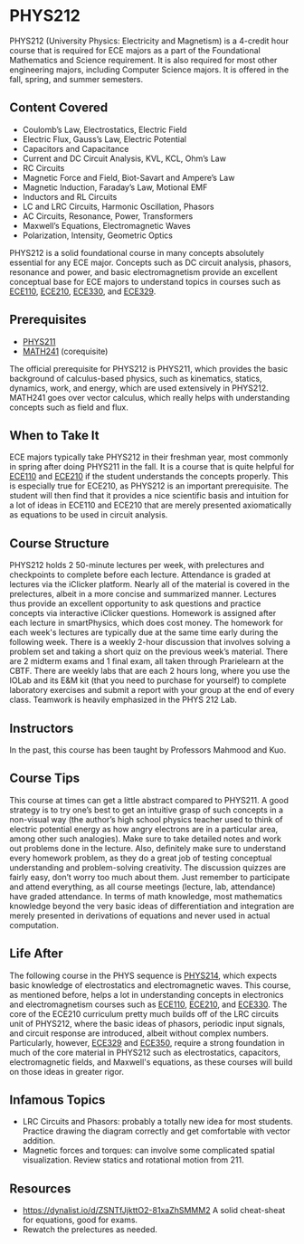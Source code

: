 # PHYS212 

PHYS212 (University Physics: Electricity and Magnetism) is a 4-credit hour course that is required for ECE majors as a part of the Foundational Mathematics and Science requirement. It is also required for most other engineering majors, including Computer Science majors. It is offered in the fall, spring, and summer semesters.

## Content Covered

- Coulomb’s Law, Electrostatics, Electric Field
- Electric Flux, Gauss’s Law, Electric Potential
- Capacitors and Capacitance
- Current and DC Circuit Analysis, KVL, KCL, Ohm’s Law
- RC Circuits
- Magnetic Force and Field, Biot-Savart and Ampere’s Law
- Magnetic Induction, Faraday’s Law, Motional EMF
- Inductors and RL Circuits
- LC and LRC Circuits, Harmonic Oscillation, Phasors
- AC Circuits, Resonance, Power, Transformers
- Maxwell’s Equations, Electromagnetic Waves
- Polarization, Intensity, Geometric Optics

PHYS212 is a solid foundational course in many concepts absolutely essential for any ECE major. Concepts such as DC circuit analysis, phasors, resonance and power, and basic electromagnetism provide an excellent conceptual base for ECE majors to understand topics in courses such as [ECE110](ECE110.md), [ECE210](ECE210.md), [ECE330](ECE330.md), and [ECE329](ECE329.md).

## Prerequisites

- [PHYS211](PHYS211.md)
- [MATH241](MATH241.md) (corequisite)
  
The official prerequisite for PHYS212 is PHYS211, which provides the basic background of calculus-based physics, such as kinematics, statics, dynamics, work, and energy, which are used extensively in PHYS212. MATH241 goes over vector calculus, which really helps with understanding concepts such as field and flux. 


## When to Take It

ECE majors typically take PHYS212 in their freshman year, most commonly in spring after doing PHYS211 in the fall. It is a course that is quite helpful for [ECE110](ECE110.md) and [ECE210](ECE210.md) if the student understands the concepts properly. This is especially true for ECE210, as PHYS212 is an important prerequisite. The student will then find that it provides a nice scientific basis and intuition for a lot of ideas in ECE110 and ECE210 that are merely presented axiomatically as equations to be used in circuit analysis.

## Course Structure

PHYS212 holds 2 50-minute lectures per week, with prelectures and checkpoints to complete before each lecture. Attendance is graded at lectures via the iClicker platform. Nearly all of the material is covered in the prelectures, albeit in a more concise and summarized manner. Lectures thus provide an excellent opportunity to ask questions and practice concepts via interactive iClicker questions.
Homework is assigned after each lecture in smartPhysics, which does cost money. The homework for each week's lectures are typically due at the same time early during the following week.
There is a weekly 2-hour discussion that involves solving a problem set and taking a short quiz on the previous week’s material.
There are 2 midterm exams and 1 final exam, all taken through Prarielearn at the CBTF.
There are weekly labs that are each 2 hours long, where you use the IOLab and its E&M kit (that you need to purchase for yourself) to complete laboratory exercises and submit a report with your group at the end of every class. Teamwork is heavily emphasized in the PHYS 212 Lab. 

## Instructors

In the past, this course has been taught by Professors Mahmood and Kuo.

## Course Tips

This course at times can get a little abstract compared to PHYS211. A good strategy is to try one’s best to get an intuitive grasp of such concepts in a non-visual way (the author’s high school physics teacher used to think of electric potential energy as how angry electrons are in a particular area, among other such analogies). Make sure to take detailed notes and work out problems done in the lecture. Also, definitely make sure to understand every homework problem, as they do a great job of testing conceptual understanding and problem-solving creativity. The discussion quizzes are fairly easy, don’t worry too much about them. Just remember to participate and attend everything, as all course meetings (lecture, lab, attendance) have graded attendance. In terms of math knowledge, most mathematics knowledge beyond the very basic ideas of differentiation and integration are merely presented in derivations of equations and never used in actual computation.

## Life After

The following course in the PHYS sequence is [PHYS214](PHYS214.md), which expects basic knowledge of electrostatics and electromagnetic waves. This course, as mentioned before, helps a lot in understanding concepts in electronics and electromagnetism courses such as [ECE110](ECE110.md), [ECE210](ECE210.md), and [ECE330](ECE330.md). The core of the ECE210 curriculum pretty much builds off of the LRC circuits unit of PHYS212, where the basic ideas of phasors, periodic input signals, and circuit response are introduced, albeit without complex numbers. Particularly, however, [ECE329](ECE329.md) and [ECE350](ECE350.md), require a strong foundation in much of the core material in PHYS212 such as electrostatics, capacitors, electromagnetic fields, and Maxwell's equations, as these courses will build on those ideas in greater rigor.

## Infamous Topics

- LRC Circuits and Phasors: probably a totally new idea for most students. Practice drawing the diagram correctly and get comfortable with vector addition. 
- Magnetic forces and torques: can involve some complicated spatial visualization. Review statics and rotational motion from 211. 

## Resources

- https://dynalist.io/d/ZSNTfJjkttO2-81xaZhSMMM2 A solid cheat-sheat for equations, good for exams.
- Rewatch the prelectures as needed.

